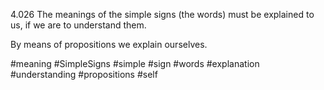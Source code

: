 4.026 The meanings of the simple signs (the words) must be explained to us, if we are to understand them.

By means of propositions we explain ourselves.

#meaning #SimpleSigns #simple #sign #words #explanation #understanding #propositions #self 